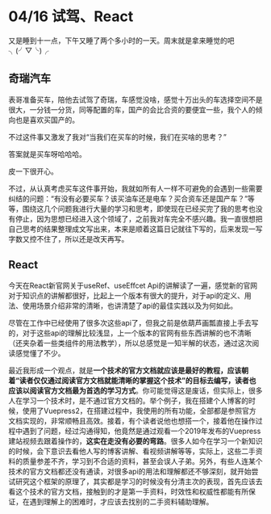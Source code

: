 # 04/16 试驾、React

又是睡到十一点，下午又睡了两个多小时的一天。周末就是拿来睡觉的吧╮(╯▽╰)╭

## 奇瑞汽车

表哥准备买车，陪他去试驾了奇瑞，车感觉没啥，感觉十万出头的车选择空间不是很大，一分钱一分货，同等配置的车，国产的会比合资的要便宜一些，我个人的倾向也是喜欢买国产的。

不过这件事又激发了我对“当我们在买车的时候，我们在买啥的思考？”

答案就是买车呀哈哈哈。

皮一下很开心。

不过，从认真考虑买车这件事开始，我就如所有人一样不可避免的会遇到一些需要纠结的问题：“有没有必要买车？该买油车还是电车？买合资车还是国产车？”等等，围绕这几个问题我进行大量的学习和思考，即使现在已经买完了我的思考也没有停止，因为思想已经进入这个领域了，之前我对车完全不感兴趣。我一直很想把自己思考的结果整理成文写出来，本来是顺着这篇日记就往下写的，后来发现一写字数又控不住了，所以还是改天再写。

## React

今天在React新官网关于useRef、useEffcet Api的讲解读了一遍，感觉新的官网对于知识点的讲解都很好，比起上一个版本有很大的提升，对于api的定义、用法、使用场景介绍非常的清晰，也讲清楚了api的最佳实践以及为何如此。

尽管在工作中已经使用了很多次这些api了，但我之前是依葫芦画瓢直接上手去写的，对于这些api的理解比较浅显，上一个版本的官网有些东西讲解的也不清晰（还夹杂着一些类组件的用法教学），所以总感觉是一知半解的状态，通过这次阅读感觉懂了不少。

最近我形成一个观点，就是**一个技术的官方文档就应该是最好的教程，应该朝着“读者仅仅通过阅读官方文档就能清晰的掌握这个技术”的目标去编写，读者也应该以阅读官方文档最为首选的学习方式**。你可能觉得这是废话，但实际上，很多人在学习一个技术时，是不通过官方文档的。举个例子，我在搭建个人博客的时候，使用了Vuepress2，在搭建过程中，我使用的所有功能，全部都是参照官方文档实现的，非常顺畅且高效。接着，有个读者说他也想搭一个，接着他在操作过程中遇到了问题，经过沟通得知，他竟然是通过观看一个2019年发布的Vuepress建站视频去跟着操作的，**这实在走没有必要的弯路**。很多人如今在学习一个新知识的时候，会下意识去看他人写的博客讲解、看视频讲解等等，实际上，这些二手资料的质量参差不齐，学习到不合适的资料，甚至会误人子弟。另外，有些人连某个技术的官方文档都还没有通读，对很多api的用法和理解都还不够深刻，就开始尝试研究这个框架的原理了，其实都是学习的时候没有分清主次的表现，首先应该去看这个技术的官方文档，接触到的才是第一手资料，时效性和权威性都能有所保证，在遇到理解上的困难时，才应该去找别的二手资料辅助理解。



